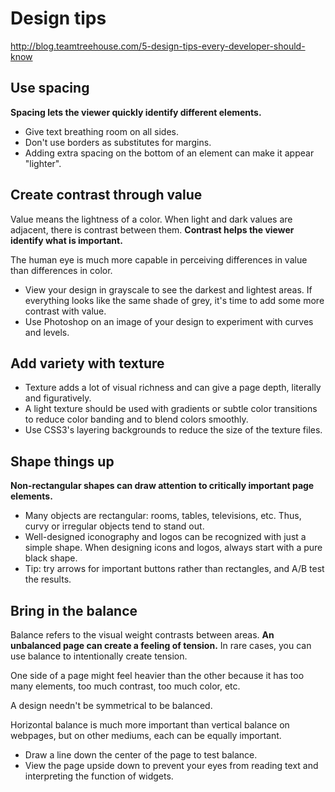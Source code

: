 # Design tips

http://blog.teamtreehouse.com/5-design-tips-every-developer-should-know

## Use spacing

**Spacing lets the viewer quickly identify different elements.**

* Give text breathing room on all sides.
* Don't use borders as substitutes for margins.
* Adding extra spacing on the bottom of an element can make it appear "lighter".

## Create contrast through value

Value means the lightness of a color. When light and dark values are adjacent, there is contrast between them. **Contrast helps the viewer identify what is important.**

The human eye is much more capable in perceiving differences in value than differences in color.

* View your design in grayscale to see the darkest and lightest areas. If everything looks like the same shade of grey, it's time to add some more contrast with value.
* Use Photoshop on an image of your design to experiment with curves and levels.

## Add variety with texture

* Texture adds a lot of visual richness and can give a page depth, literally and figuratively.
* A light texture should be used with gradients or subtle color transitions to reduce color banding and to blend colors smoothly.
* Use CSS3's layering backgrounds to reduce the size of the texture files.

## Shape things up

**Non-rectangular shapes can draw attention to critically important page elements.**

* Many objects are rectangular: rooms, tables, televisions, etc. Thus, curvy or irregular objects tend to stand out.
* Well-designed iconography and logos can be recognized with just a simple shape. When designing icons and logos, always start with a pure black shape.
* Tip: try arrows for important buttons rather than rectangles, and A/B test the results.

## Bring in the balance

Balance refers to the visual weight contrasts between areas. **An unbalanced page can create a feeling of tension.** In rare cases, you can use balance to intentionally create tension.

One side of a page might feel heavier than the other because it has too many elements, too much contrast, too much color, etc.

A design needn't be symmetrical to be balanced.

Horizontal balance is much more important than vertical balance on webpages, but on other mediums, each can be equally important.

* Draw a line down the center of the page to test balance.
* View the page upside down to prevent your eyes from reading text and interpreting the function of widgets.
